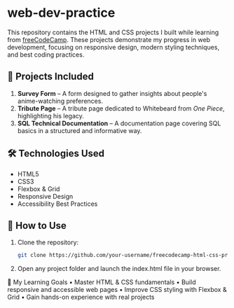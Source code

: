 # web-dev-practice

This repository contains the HTML and CSS projects I built while learning from [freeCodeCamp](https://www.freecodecamp.org/). These projects demonstrate my progress in web development, focusing on responsive design, modern styling techniques, and best coding practices.  

## 🚀 Projects Included  

1. **Survey Form** – A form designed to gather insights about people's anime-watching preferences.  
2. **Tribute Page** – A tribute page dedicated to Whitebeard from *One Piece*, highlighting his legacy.  
3. **SQL Technical Documentation** – A documentation page covering SQL basics in a structured and informative way.  

## 🛠 Technologies Used  

- HTML5  
- CSS3  
- Flexbox & Grid  
- Responsive Design  
- Accessibility Best Practices  

## 📂 How to Use  

1. Clone the repository:  
   ```sh
   git clone https://github.com/your-username/freecodecamp-html-css-projects.git

2. Open any project folder and launch the index.html file in your browser.

🎯 My Learning Goals
• Master HTML & CSS fundamentals
• Build responsive and accessible web pages
• Improve CSS styling with Flexbox & Grid
• Gain hands-on experience with real projects
